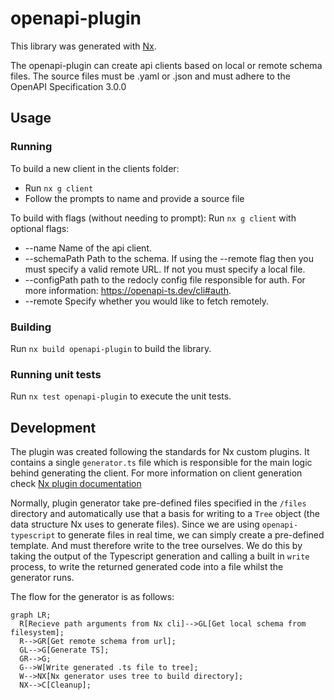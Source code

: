 # openapi-plugin

This library was generated with [Nx](https://nx.dev).

The openapi-plugin can create api clients based on local or remote schema files. The source files must be .yaml or .json and must adhere to the OpenAPI Specification 3.0.0

## Usage

### Running

To build a new client in the clients folder:

- Run `nx g client`
- Follow the prompts to name and provide a source file

To build with flags (without needing to prompt):
Run `nx g client` with optional flags:

- --name Name of the api client.
- --schemaPath Path to the schema. If using the --remote flag then you must specify a valid remote URL. If not you must specify a local file.
- --configPath path to the redocly config file responsible for auth. For more information: https://openapi-ts.dev/cli#auth.
- --remote Specify whether you would like to fetch remotely.

### Building

Run `nx build openapi-plugin` to build the library.

### Running unit tests

Run `nx test openapi-plugin` to execute the unit tests.

## Development

The plugin was created following the standards for Nx custom plugins. It contains a single `generator.ts` file which is responsible for the main logic behind generating the client.
For more information on client generation check [Nx plugin documentation]()

Normally, plugin generator take pre-defined files specified in the `/files` directory and automatically use that a basis for writing to a `Tree` object (the data structure Nx uses to generate files).
Since we are using `openapi-typescript` to generate files in real time, we can simply create a pre-defined template. And must therefore write to the tree ourselves. We do this by taking the output of the Typescript generation and calling a built in `write` process, to write the returned generated code into a file whilst the generator runs.

The flow for the generator is as follows:

```mermaid
graph LR;
  R[Recieve path arguments from Nx cli]-->GL[Get local schema from filesystem];
  R-->GR[Get remote schema from url];
  GL-->G[Generate TS];
  GR-->G;
  G-->W[Write generated .ts file to tree];
  W-->NX[Nx generator uses tree to build directory];
  NX-->C[Cleanup];
```
